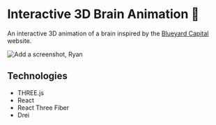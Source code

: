 
# Interactive 3D Brain Animation 🧠

An interactive 3D animation of a brain inspired by the [Blueyard Capital](https://www.blueyard.com/) website.

![Add a screenshot, Ryan](#)

## Technologies

* THREE.js
* React
* React Three Fiber
* Drei
